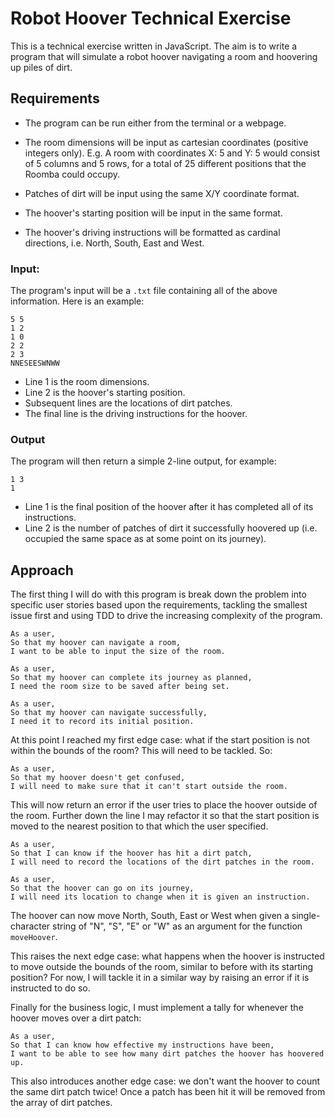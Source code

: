 # Robot Hoover Technical Exercise

This is a technical exercise written in JavaScript. The aim is to write a program that will simulate a robot hoover navigating a room and hoovering up piles of dirt.

## Requirements

- The program can be run either from the terminal or a webpage.

- The room dimensions will be input as cartesian coordinates (positive integers only). E.g. A room with coordinates X: 5 and Y: 5 would consist of 5 columns and 5 rows, for a total of 25 different positions that the Roomba could occupy.

- Patches of dirt will be input using the same X/Y coordinate format.

- The hoover's starting position will be input in the same format.

- The hoover's driving instructions will be formatted as cardinal directions, i.e. North, South, East and West.

### Input:

The program's input will be a `.txt` file containing all of the above information. Here is an example:

```
5 5
1 2
1 0
2 2
2 3
NNESEESWNWW
```
- Line 1 is the room dimensions.
- Line 2 is the hoover's starting position.
- Subsequent lines are the locations of dirt patches.
- The final line is the driving instructions for the hoover.

### Output

The program will then return a simple 2-line output, for example:

```
1 3
1
```
- Line 1 is the final position of the hoover after it has completed all of its instructions.
- Line 2 is the number of patches of dirt it successfully hoovered up (i.e. occupied the same space as at some point on its journey).

## Approach

The first thing I will do with this program is break down the problem into specific user stories based upon the requirements, tackling the smallest issue first and using TDD to drive the increasing complexity of the program.

```
As a user,
So that my hoover can navigate a room,
I want to be able to input the size of the room.
```
```
As a user,
So that my hoover can complete its journey as planned,
I need the room size to be saved after being set.
```
```
As a user,
So that my hoover can navigate successfully,
I need it to record its initial position.
```
At this point I reached my first edge case: what if the start position is not within the bounds of the room? This will need to be tackled. So:
```
As a user,
So that my hoover doesn't get confused,
I will need to make sure that it can't start outside the room.
```
This will now return an error if the user tries to place the hoover outside of the room. Further down the line I may refactor it so that the start position is moved to the nearest position to that which the user specified.
```
As a user,
So that I can know if the hoover has hit a dirt patch,
I will need to record the locations of the dirt patches in the room.
```
```
As a user,
So that the hoover can go on its journey,
I will need its location to change when it is given an instruction.
```
The hoover can now move North, South, East or West when given a single-character string of "N", "S", "E" or "W" as an argument for the function `moveHoover`.

This raises the next edge case: what happens when the hoover is instructed to move outside the bounds of the room, similar to before with its starting position? For now, I will tackle it in a similar way by raising an error if it is instructed to do so.

Finally for the business logic, I must implement a tally for whenever the hoover moves over a dirt patch:
```
As a user,
So that I can know how effective my instructions have been,
I want to be able to see how many dirt patches the hoover has hoovered up.
```
This also introduces another edge case: we don't want the hoover to count the same dirt patch twice! Once a patch has been hit it will be removed from the array of dirt patches.
